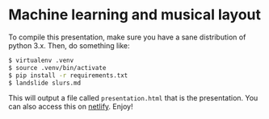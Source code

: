 # Machine learning and musical layout

To compile this presentation, make sure you have a sane distribution of python 3.x. Then, do something like:

```bash
$ virtualenv .venv
$ source .venv/bin/activate
$ pip install -r requirements.txt
$ landslide slurs.md
```

This will output a file called `presentation.html` that is the presentation. You can also access this on [netlify](https://ml-music-notation.netlify.com). Enjoy!